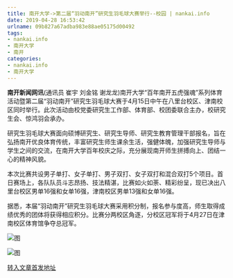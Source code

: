 ```yaml
---
title: 南开大学->第二届“羽动南开”研究生羽毛球大赛举行--校园 | nankai.info
date: 2019-04-28 16:53:42
urlname: 09b827a67adba983e88ae05175d00492
tags: 
- nankai.info
- 南开大学
- 南开
categories:
- nankai.info
- 南开大学
---
```


**南开新闻网讯**(通讯员 崔宇 刘金铭 谢龙龙)南开大学“百年南开五虎强魂”系列体育活动暨第二届“羽动南开”研究生羽毛球大赛于4月15日中午在八里台校区、津南校区同时举行。此次活动由校党委研究生工作部、体育部、校团委联合主办，校研究生会、惊鸿羽会承办。

研究生羽毛球大赛面向硕博研究生、研究生导师、研究生教育管理干部报名，旨在弘扬南开优良体育传统，丰富研究生师生课余生活，强健体魄，加强研究生导师与学生之间的交流，在南开大学百年校庆之际，充分展现南开师生拼搏向上、团结一心的精神风貌。

本次比赛共设男子单打、女子单打、男子双打、女子双打和混合双打5个项目。首日赛场上，各队队员斗志昂扬、技法精湛，比赛如火如荼、精彩纷呈，现已决出八里台校区男单16强和女单16强，津南校区男单13强和女单16强。

据悉，本届“羽动南开”研究生羽毛球大赛采用积分制，报名参与度高，师生取得成绩优秀的团体将获得相应积分。比赛分两校区角逐，分校区冠军将于4月27日在津南校区体育馆争夺总冠军。

![图](http://news.nankai.edu.cn/pic/0/00/35/00/350012_637707.jpg)

![图](http://news.nankai.edu.cn/pic/0/00/35/00/350011_992721.jpg)

[转入文章首发地址](http://news.nankai.edu.cn/qqxy/system/2019/04/19/000445874.shtml)